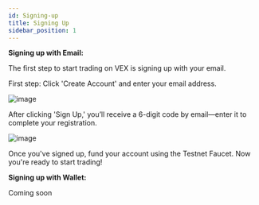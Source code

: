 ```yaml
---
id: Signing-up
title: Signing Up
sidebar_position: 1
---
```


**Signing up with Email:**

The first step to start trading on VEX is signing up with your email. 

First step: Click 'Create Account' and enter your email address. 

![image](https://github.com/user-attachments/assets/396159c0-f9d9-44c4-8095-3378fc4a4df2)

After clicking 'Sign Up,' you’ll receive a 6-digit code by email—enter it to complete your registration. 

![image](https://github.com/user-attachments/assets/3a45a2ab-da3f-469c-8225-cf88e3ccee7e)

Once you've signed up, fund your account using the Testnet Faucet. Now you're ready to start trading!

**Signing up with Wallet:**

Coming soon

